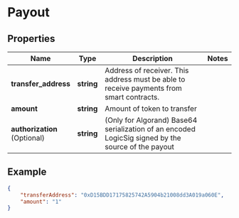 # Payout

## Properties
Name | Type | Description | Notes
------------ | ------------- | ------------- | -------------
**transfer_address** | **string** | Address of receiver. This address must be able to receive payments from smart contracts. | 
**amount** | **string** | Amount of token to transfer | 
**authorization** <br> (Optional)| **string** | (Only for Algorand) Base64 serialization of an encoded LogicSig signed by the source of the payout | 

## Example

```json
{
    "transferAddress": "0xD15BDD17175825742A5904b21008dd3A019a060E",
    "amount": "1"
}
```